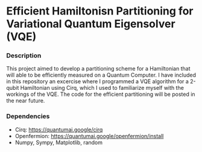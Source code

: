 # Efficient Hamiltonisn Partitioning for Variational Quantum Eigensolver (VQE)

### Description 

This project aimed to develop a partitioning scheme for a Hamiltonian that will able to be efficiently measured on a Quantum Computer. 
I have included in this repository an excercise where I programmed a VQE algorithm for a 2-qubit Hamiltonian using Cirq, which I used to familiarize myself with the workings of the VQE. 
The code for the efficient partitioning will be posted in the near future.

### Dependencies

* Cirq: https://quantumai.google/cirq
* Openfermion: https://quantumai.google/openfermion/install
* Numpy, Sympy, Matplotlib, random

